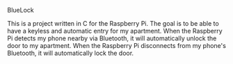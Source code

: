 BlueLock

This is a project written in C for the Raspberry Pi.
The goal is to be able to have a keyless and automatic entry for my apartment.
When the Raspberry Pi detects my phone nearby via Bluetooth, it will automatically unlock the door to my apartment.
When the Raspberry Pi disconnects from my phone's Bluetooth, it will automatically lock the door.